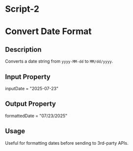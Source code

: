 # Script-2

# Convert Date Format

## Description
Converts a date string from `yyyy-MM-dd` to `MM/dd/yyyy`.

## Input Property
inputDate = "2025-07-23"

## Output Property
formattedDate = "07/23/2025"

## Usage
Useful for formatting dates before sending to 3rd-party APIs.

